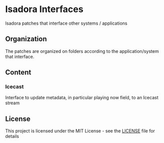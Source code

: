 # Isadora Interfaces
Isadora patches that interface other systems / applications

## Organization

The patches are organized on folders according to the application/system that interface.

## Content

### Icecast

Interface to update metadata, in particular playing now field, to an Icecast stream

## License

This project is licensed under the MIT License - see the [LICENSE](LICENSE) file for details
